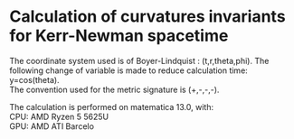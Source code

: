# Calculation of curvatures invariants for Kerr-Newman spacetime

The coordinate system used is of Boyer-Lindquist : (t,r,theta,phi). The following change of variable is made to reduce calculation time: y=cos(theta).  
The convention used for the metric signature is (+,-,-,-).  

The calculation is performed on matematica 13.0, with:  
CPU: AMD Ryzen 5 5625U  
GPU: AMD ATI Barcelo
